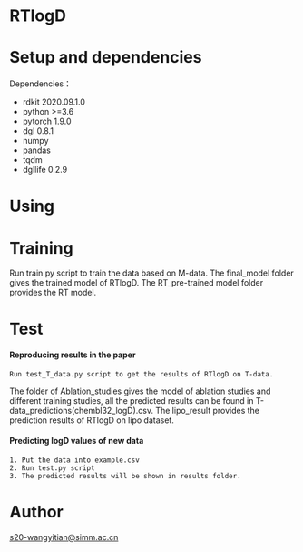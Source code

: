 # RTlogD

# Setup and dependencies

Dependencies：

- rdkit 2020.09.1.0
- python >=3.6
- pytorch 1.9.0
- dgl  0.8.1
- numpy
- pandas
- tqdm
- dgllife 0.2.9

# Using

# Training

Run train.py script to train the data based on M-data. The final_model folder gives the trained model of RTlogD. The RT_pre-trained model folder provides the RT model.

# Test

#### **Reproducing results in the paper**

    Run test_T_data.py script to get the results of RTlogD on T-data.

The folder of Ablation_studies gives the model of ablation studies and different training studies, all the predicted results can be found in T-data_predictions(chembl32_logD).csv. The lipo_result provides the prediction results of RTlogD on lipo dataset.

####  Predicting logD values of new data

```
1. Put the data into example.csv
2. Run test.py script
3. The predicted results will be shown in results folder.
```

# Author

s20-wangyitian@simm.ac.cn

